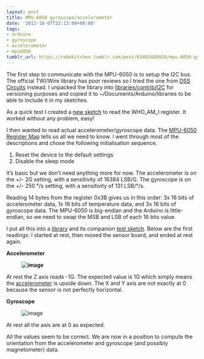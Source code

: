 ```yaml
---
layout: post
title: MPU-6050 gyroscope/accelerometer
date: '2013-10-07T22:13:00+08:00'
tags:
- arduino
- gyroscope
- accelerometer
- mpu6050
tumblr_url: https://robokitchen.tumblr.com/post/63403480920/mpu-6050-gyroscope-accelerometer-test
---
```

The first step to communicate with the MPU-6050 is to setup the I2C bus. The official TWI/Wire library has poor reviews so I tried the one from [DSS Circuits](http://www.dsscircuits.com/articles/arduino-i2c-master-library.html) instead. I unpacked the library into [libraries/contrib/I2C](https://github.com/marcv81/robokitchen/tree/061e2fd229f7f7cb083cbfa6e5aabdc661e4131d/libraries/contrib/I2C) for versioning purposes and copied it to ~/Documents/Arduino/libraries to be able to include it in my sketches.

As a quick test I created a [new sketch](https://github.com/marcv81/robokitchen/blob/9ed9d4e792d77aa62858570bf557dabb549d7868/sketches/I2CTest/I2CTest.ino) to read the WHO\_AM\_I register. It worked without any problem, easy!

I then wanted to read actual accelerometer/gyroscope data. The [MPU-6050 Register Map](http://www.invensense.com/mems/gyro/documents/RM-MPU-6000A.pdf) tells us all we need to know. I went through most of the descriptions and chose the following initialisation sequence.

1. Reset the device to the default settings
2. Disable the sleep mode

It’s basic but we don’t need anything more for now. The accelerometer is on the +/- 2G setting, with a sensitivity of 16384 LSB/G. The gyroscope is on the +/- 250 °/s setting, with a sensitivity of 131 LSB/°/s.

Reading 14 bytes from the register 0x3B gives us in this order: 3x 16 bits of accelerometer data, 1x 16 bits of temperature data, and 3x 16 bits of gyroscope data. The MPU-6050 is big-endian and the Arduino is little-endian, so we need to swap the MSB and LSB of each 16 bits value.

I put all this into a [library](https://github.com/marcv81/robokitchen/tree/3d1f3dbaea2709146d5706d666cc74b6ff8518d6/libraries/MPU6050) and its companion [test sketch](https://github.com/marcv81/robokitchen/blob/3d1f3dbaea2709146d5706d666cc74b6ff8518d6/sketches/MPU6050Test/MPU6050Test.ino). Below are the first readings: I started at rest, then moved the sensor board, and ended at rest again.

**Accelerometer**

**<figure class="tmblr-full" data-orig-height="272" data-orig-width="500"><img alt="image" src="https://64.media.tumblr.com/be287f5f442dab8700944a56603d0477/4ecf2fbc3628cd19-b2/s540x810/3699c5dbd07a2d3fbbb90e0d7f40c1b82ef4a1ee.jpg" data-orig-height="272" data-orig-width="500"></figure>**

At rest the Z axis reads -1G. The expected value is 1G which simply means the [accelerometer](http://en.wikipedia.org/wiki/Accelerometer) is upside down. The X and Y axis are not exactly at 0 because the sensor is not perfectly horizontal.

**Gyroscope**

<figure class="tmblr-full" data-orig-height="249" data-orig-width="500"><img alt="image" src="https://64.media.tumblr.com/0e6e92ec2280762f9499e6b3fc1a35d5/4ecf2fbc3628cd19-0c/s540x810/99826a5c996bab0d29ffab54a7a9fed4ceff7f2e.jpg" data-orig-height="249" data-orig-width="500"></figure>

At rest all the axis are at 0 as expected.

All the values seem to be correct. We are now in a position to compute the orientation from the accelerometer and gyroscope (and possibly magnetometer) data.

